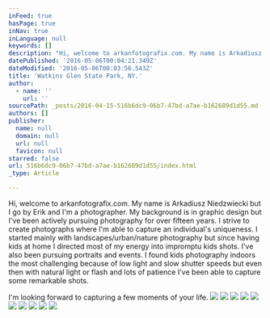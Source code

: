 ```yaml
---
inFeed: true
hasPage: true
inNav: true
inLanguage: null
keywords: []
description: "Hi, welcome to arkanfotografix.com. My name is Arkadiusz Niedzwiecki but I go by Erik and I'm a photographer. My background is in graphic design but I've been actively pursuing photography for over fifteen years. I strive to create photographs where I'm able to capture an individual's uniqueness. I started mainly with landscapes/urban/nature photography but since having kids at home I directed most of my energy into impromptu kids shots. I've also been pursuing portraits and events. I found kids photography indoors the most challenging because of low light and slow shutter speeds but even then with natural light or flash and lots of patience I've been able to capture some remarkable shots."
datePublished: '2016-05-06T00:04:21.349Z'
dateModified: '2016-05-06T00:03:56.543Z'
title: 'Watkins Glen State Park, NY.'
author:
  - name: ''
    url: ''
sourcePath: _posts/2016-04-15-516b6dc9-06b7-47bd-a7ae-b162689d1d55.md
authors: []
publisher:
  name: null
  domain: null
  url: null
  favicon: null
starred: false
url: 516b6dc9-06b7-47bd-a7ae-b162689d1d55/index.html
_type: Article

---
```

Hi, welcome to arkanfotografix.com. My name is Arkadiusz Niedzwiecki but I go by Erik and I'm a photographer. My background is in graphic design but I've been actively pursuing photography for over fifteen years. I strive to create photographs where I'm able to capture an individual's uniqueness. I started mainly with landscapes/urban/nature photography but since having kids at home I directed most of my energy into impromptu kids shots. I've also been pursuing portraits and events. I found kids photography indoors the most challenging because of low light and slow shutter speeds but even then with natural light or flash and lots of patience I've been able to capture some remarkable shots.

I'm looking forward to capturing a few moments of your life.
![](https://the-grid-user-content.s3-us-west-2.amazonaws.com/65a2ad8f-e398-4bcf-9b3b-871505fa4d9a.jpg)
![](https://s3-us-west-2.amazonaws.com/the-grid-img/p/44949c1b9310f82809c68e52632232f8feda99d9.jpg)
![](https://the-grid-user-content.s3-us-west-2.amazonaws.com/ccec4550-efab-4990-8970-098472741735.jpg)
![](https://the-grid-user-content.s3-us-west-2.amazonaws.com/f7a6690c-f7d8-4785-9e5a-e9aa8a321c34.jpg)
![](https://the-grid-user-content.s3-us-west-2.amazonaws.com/ec7c4aa4-7e81-43dd-a71b-a51bddd54d75.jpg)
![](https://s3-us-west-2.amazonaws.com/the-grid-img/p/94765a23e3df8c06c5a6ff0781ced87bb1bd02cb.jpg)
![](https://the-grid-user-content.s3-us-west-2.amazonaws.com/13e683f6-0662-4d49-a784-f85d79341f9b.jpg)
![](https://the-grid-user-content.s3-us-west-2.amazonaws.com/ec6a2baa-8712-4c54-8a94-40035ee98eb4.jpg)
![](https://the-grid-user-content.s3-us-west-2.amazonaws.com/e5eddc17-991d-450f-985f-513b3eb1c3cb.jpg)
![](https://s3-us-west-2.amazonaws.com/the-grid-img/p/f0b5b902f819d18a93eb65b6b7b573e69cf52616.jpg)
